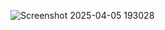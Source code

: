 ![Screenshot 2025-04-05 193028](https://github.com/user-attachments/assets/3a760cce-5647-4199-a408-ecabe6df3897)

